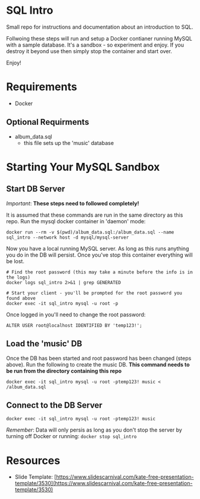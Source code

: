 # SQL Intro
Small repo for instructions and documentation about an introduction to SQL.

Follwoing these steps will run and setup a Docker contianer running MySQL with a sample database.  It's a sandbox - so experiment and enjoy.  If you destroy it beyond use then simply stop the container and start over.

Enjoy!

# Requirements
* Docker

## Optional Requirments
* album_data.sql
  * this file sets up the 'music' database

# Starting Your MySQL Sandbox
## Start DB Server
*Important*: __These steps need to followed completely!__

It is assumed that these commands are run in the same directory as this repo.
Run the mysql docker container in 'daemon' mode:

```
docker run --rm -v $(pwd)/album_data.sql:/album_data.sql --name sql_intro --network host -d mysql/mysql-server
```

Now you have a local running MySQL server.  As long as this runs anything you do in the DB will persist.  Once you've stop this container everything will be lost.

```
# Find the root password (this may take a minute before the info is in the logs)
docker logs sql_intro 2>&1 | grep GENERATED

# Start your client - you'll be prompted for the root password you found above
docker exec -it sql_intro mysql -u root -p
```
Once logged in you'll need to change the root password:

```
ALTER USER root@localhost IDENTIFIED BY 'temp123!';
```

## Load the 'music' DB
Once the DB has been started and root password has been changed (steps above). Run the following to create the music DB.
__This command needs to be run from the directory containing this repo__

```
docker exec -it sql_intro mysql -u root -ptemp123! music < /album_data.sql
```

## Connect to the DB Server
```
docker exec -it sql_intro mysql -u root -ptemp123! music
```

_Remember_: Data will only persis as long as you don't stop the server by turning off Docker or running: `docker stop sql_intro`

# Resources
* Slide Template: [https://www.slidescarnival.com/kate-free-presentation-template/3530](https://www.slidescarnival.com/kate-free-presentation-template/3530)
